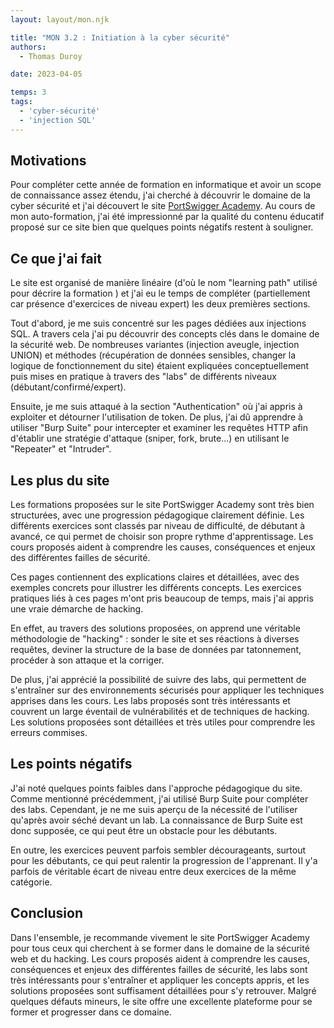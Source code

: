 ```yaml
---
layout: layout/mon.njk

title: "MON 3.2 : Initiation à la cyber sécurité"
authors:
  - Thomas Duroy 

date: 2023-04-05

temps: 3
tags:
  - 'cyber-sécurité'
  - 'injection SQL'
---
```


## Motivations

Pour compléter cette année de formation en informatique et avoir un scope de connaissance assez étendu, j'ai cherché à découvrir le domaine de la cyber sécurité et j'ai découvert le site [PortSwigger Academy](https://portswigger.net/web-security/learning-path). Au cours de mon auto-formation, j'ai été impressionné par la qualité du contenu éducatif proposé sur ce site bien que quelques points négatifs restent à souligner.

## Ce que j'ai fait

Le site est organisé de manière linéaire (d'où le nom "learning path" utilisé pour décrire la formation ) et j'ai eu le temps de compléter (partiellement car présence d'exercices de niveau expert) les deux premières sections.

Tout d'abord, je me suis concentré sur les pages dédiées aux injections SQL. A travers cela j'ai pu découvrir des concepts clés dans le domaine de la sécurité web. De nombreuses variantes (injection aveugle, injection UNION) et méthodes (récupération de données sensibles, changer la logique de fonctionnement du site) étaient expliquées conceptuellement puis mises en pratique à travers des "labs" de différents niveaux (débutant/confirmé/expert).

Ensuite, je me suis attaqué à la section "Authentication" où j'ai appris à exploiter et détourner l'utilisation de token. De plus, j'ai dû apprendre à utiliser "Burp Suite" pour intercepter et examiner les requêtes HTTP afin d'établir une stratégie d'attaque (sniper, fork, brute...) en utilisant le "Repeater" et "Intruder".

## Les plus du site

Les formations proposées sur le site PortSwigger Academy sont très bien structurées, avec une progression pédagogique clairement définie. Les différents exercices sont classés par niveau de difficulté, de débutant à avancé, ce qui permet de choisir son propre rythme d'apprentissage. Les cours proposés aident à comprendre les causes, conséquences et enjeux des différentes failles de sécurité.

Ces pages contiennent des explications claires et détaillées, avec des exemples concrets pour illustrer les différents concepts. Les exercices pratiques liés à ces pages m'ont pris beaucoup de temps, mais j'ai appris une vraie démarche de hacking.

En effet, au travers des solutions proposées, on apprend une véritable méthodologie de "hacking" : sonder le site et ses réactions à diverses requêtes, deviner la structure de la base de données par tatonnement, procéder à son attaque et la corriger.

De plus, j'ai apprécié la possibilité de suivre des labs, qui permettent de s'entraîner sur des environnements sécurisés pour appliquer les techniques apprises dans les cours. Les labs proposés sont très intéressants et couvrent un large éventail de vulnérabilités et de techniques de hacking. Les solutions proposées sont détaillées et très utiles pour comprendre les erreurs commises.

## Les points négatifs

J'ai noté quelques points faibles dans l'approche pédagogique du site. Comme mentionné précédemment, j'ai utilisé Burp Suite pour compléter des labs. Cependant, je ne me suis aperçu de la nécessité de l'utiliser qu'après avoir séché devant un lab. La connaissance de Burp Suite est donc supposée, ce qui peut être un obstacle pour les débutants.

En outre, les exercices peuvent parfois sembler décourageants, surtout pour les débutants, ce qui peut ralentir la progression de l'apprenant. Il y'a parfois de véritable écart de niveau entre deux exercices de la même catégorie.

## Conclusion

Dans l'ensemble, je recommande vivement le site PortSwigger Academy pour tous ceux qui cherchent à se former dans le domaine de la sécurité web et du hacking. Les cours proposés aident à comprendre les causes, conséquences et enjeux des différentes failles de sécurité, les labs sont très intéressants pour s'entraîner et appliquer les concepts appris, et les solutions proposées sont suffisament détaillées pour s'y retrouver. Malgré quelques défauts mineurs, le site offre une excellente plateforme pour se former et progresser dans ce domaine.
